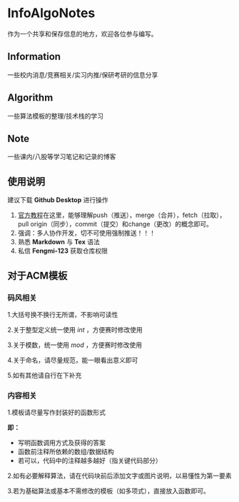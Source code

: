 # InfoAlgoNotes

作为一个共享和保存信息的地方，欢迎各位参与编写。

## Information

一些校内消息/竞赛相关/实习内推/保研考研的信息分享

## Algorithm

一些算法模板的整理/技术栈的学习

## Note

一些课内/八股等学习笔记和记录的博客

## 使用说明

建议下载 **Github Desktop** 进行操作

1. [官方教程](https://docs.github.com/zh/desktop/installing-and-authenticating-to-github-desktop/authenticating-to-github-in-github-desktop)在这里，能够理解push（推送），merge（合并），fetch（拉取），pull origin（同步），commit（提交）和change（更改）的概念即可。
2. 强调：多人协作开发，切不可使用强制推送！！！
3. 熟悉 **Markdown** 与 **Tex** 语法
4. 私信 **Fengmi-123** 获取仓库权限

## 对于ACM模板

### 码风相关

1.大括号换不换行无所谓，不影响可读性

2.关于整型定义统一使用 $int$ ，方便赛时修改使用

3.关于模数，统一使用 $mod$ ，方便赛时修改使用

4.关于命名，请尽量规范，能一眼看出意义即可

5.如有其他请自行在下补充

### 内容相关

1.模板请尽量写作封装好的函数形式

**即：**

- 写明函数调用方式及获得的答案
- 函数前注释所依赖的数组/数据结构
- 若可以，代码中的注释越多越好（指关键代码部分）

2.如有必要解释算法，请在代码块前后添加文字或图片说明，以易懂性为第一要素

3.若为基础算法或基本不需修改的模板（如多项式），直接放入函数即可。
